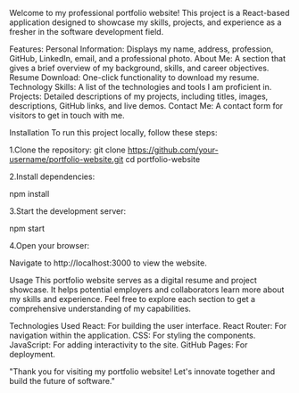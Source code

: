Welcome to my professional portfolio website! This project is a React-based application designed to showcase my skills, projects, and experience as a fresher in the software development field.

Features:
Personal Information: Displays my name, address, profession, GitHub, LinkedIn, email, and a professional photo.
About Me: A section that gives a brief overview of my background, skills, and career objectives.
Resume Download: One-click functionality to download my resume.
Technology Skills: A list of the technologies and tools I am proficient in.
Projects: Detailed descriptions of my projects, including titles, images, descriptions, GitHub links, and live demos.
Contact Me: A contact form for visitors to get in touch with me.

Installation
To run this project locally, follow these steps:

1.Clone the repository:
git clone https://github.com/your-username/portfolio-website.git
cd portfolio-website

2.Install dependencies:

npm install

3.Start the development server:

npm start

4.Open your browser:

Navigate to http://localhost:3000 to view the website.

Usage
This portfolio website serves as a digital resume and project showcase. It helps potential employers and collaborators learn more about my skills and experience. Feel free to explore each section to get a comprehensive understanding of my capabilities.

Technologies Used
React: For building the user interface.
React Router: For navigation within the application.
CSS: For styling the components.
JavaScript: For adding interactivity to the site.
GitHub Pages: For deployment.

"Thank you for visiting my portfolio website! Let's innovate together and build the future of software."